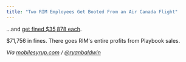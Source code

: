 ```yaml
---
title: "Two RIM Employees Get Booted From an Air Canada Flight"
---
```

<p>...and <a href="https://www.thestar.com/business/article/1095673--drunk-rim-employees-disrupt-beijing-bound-flight?bn=1">get fined $35,878 each</a>.</p>
<p>$71,756 in fines. There goes RIM's entire profits from Playbook sales.</p>
<p><em>Via <a href="https://mobilesyrup.com/2011/12/01/two-drunk-rim-employees-get-booted-from-an-air-canada-flight-each-fined-35878/">mobilesyrup.com</a> / <a href="https://twitter.com/ryanbaldwin/status/142379015938899968">@ryanbaldwin</a></em></p>

